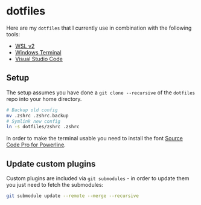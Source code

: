 # dotfiles

Here are my `dotfiles` that I currently use in combination with the following tools:

* [WSL v2](https://docs.microsoft.com/en-us/windows/wsl/install-win10)
* [Windows Terminal](https://github.com/microsoft/terminal)
* [Visual Studio Code](https://code.visualstudio.com/)

## Setup

The setup assumes you have done a `git clone --recursive` of the `dotfiles` repo into your home directory.

```bash
# Backup old config
mv .zshrc .zshrc.backup
# Symlink new config
ln -s dotfiles/zshrc .zshrc
```

In order to make the terminal usable you need to install the font [Source Code Pro for Powerline](https://github.com/powerline/fonts/tree/master/SourceCodePro).

## Update custom plugins

Custom plugins are included via `git submodules` - in order to update them you just need to fetch the submodules:

```bash
git submodule update --remote --merge --recursive
```
